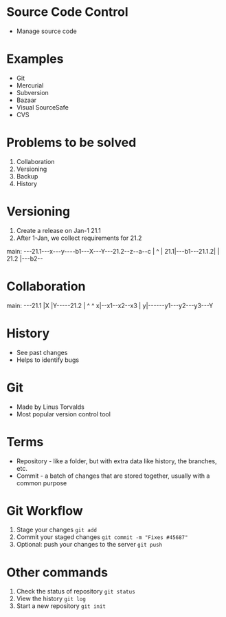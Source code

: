 # Source Code Control

* Manage source code

# Examples

* Git 
* Mercurial
* Subversion
* Bazaar
* Visual SourceSafe
* CVS

# Problems to be solved

1. Collaboration
2. Versioning
3. Backup
4. History

# Versioning

1. Create a release on Jan-1 21.1
2. After 1-Jan, we collect requirements for 21.2

main:
---21.1---x---y----b1---X---Y---21.2--z--a--c
    |              ^             |
21.1|---b1---21.1.2|             |
                           21.2  |---b2--

# Collaboration

main:
---21.1         |X        |Y-----21.2
    |           ^         ^
   x|--x1--x2--x3         |
   y|------y1---y2---y3---Y

# History

* See past changes
* Helps to identify bugs

# Git 

* Made by Linus Torvalds
* Most popular version control tool

# Terms

* Repository - like a folder, but with extra data like history, the branches, etc.
* Commit - a batch of changes that are stored together, usually with a common purpose

# Git Workflow

1. Stage your changes `git add`
2. Commit your staged changes `git commit -m "Fixes #45687"`
3. Optional:  push your changes to the server `git push`

# Other commands 

1. Check the status of repository `git status`
2. View the history `git log`
3. Start a new repository `git init`
